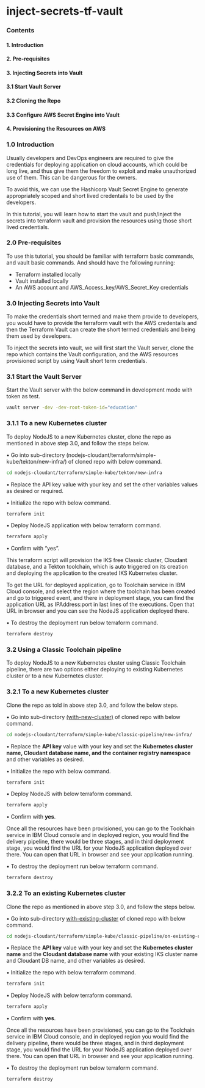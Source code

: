 # inject-secrets-tf-vault

### Contents

#### 1.     Introduction
#### 2.     Pre-requisites
#### 3.     Injecting Secrets into Vault
#### 3.1	    Start Vault Server
#### 3.2	    Cloning the Repo
#### 3.3      Configure AWS Secret Engine into Vault
#### 4.     Provisioning the Resources on AWS

 
### 1.0 Introduction

Usually developers and DevOps engineers are required to give the credentials for deploying application on cloud accounts, which could be long live, and thus give them the freedom to exploit and make unauthorized use of them. This can be dangerous for the owners.

To avoid this, we can use the Hashicorp Vault Secret Engine to generate appropriately scoped and short lived credentails to be used by the developers.

In this tutorial, you will learn how to start the vault and push/inject the secrets into terraform vault and provision the resources using those short lived credentials.

### 2.0 Pre-requisites

To use this tutorial, you should be familiar with terraform basic commands, and vault basic commands. And should have the following running:

  -	Terraform installed locally
  -	Vault installed locally
  -	An AWS account and AWS_Access_key/AWS_Secret_Key credentials

### 3.0	Injecting Secrets into Vault

To make the credentials short termed and make them provide to developers, you would have to provide the terraform vault with the AWS credentails and then the Terraform Vault can create the short termed credentials and being them used by developers.

To inject the secrets into vault, we will first start the Vault server, clone the repo which contains the Vault configuration, and the AWS resources provisioned script  by using Vault short term credentials.


### 3.1 Start the Vault Server

Start the Vault server with the below command in development mode with token as test. 

```bash
vault server -dev -dev-root-token-id="education"
```

### 3.1.1 To a new Kubernetes cluster

To deploy NodeJS to a new Kubernetes cluster, clone the repo as mentioned in above step 3.0, and follow the steps below. 

•	Go into sub-directory (nodejs-cloudant/terraform/simple-kube/tekton/new-infra/) of cloned repo with below command.

```bash
cd nodejs-cloudant/terraform/simple-kube/tekton/new-infra
```

•	Replace the API key value with your key and set the other variables values as desired or required.

•	Initialize the repo with below command.

```bash
terraform init
```

•	Deploy NodeJS application with below terraform command.

```bash
terraform apply
```

• Confirm with “yes”.

This terraform script will provision the IKS free Classic cluster, Cloudant database, and a Tekton toolchain, which is auto triggered on its creation and deploying the application to the created IKS Kubernetes cluster.

To get the URL for deployed application, go to Toolchain service in IBM Cloud console, and select the region where the toolchain has been created and go to triggered event, and there in deployment stage, you can find the application URL as IPAddress:port in last lines of the executions. Open that URL in browser and you can see the NodeJS application deployed there.

•	To destroy the deployment run below terraform command.

```bash
terraform destroy
```

### 3.2	Using a Classic Toolchain pipeline

To deploy NodeJS to a new Kubernetes cluster using Classic Toolchain pipeline, there are two options either deploying to existing Kubernetes cluster or to a new Kubernetes cluster.

### 3.2.1 To a new Kubernetes cluster

Clone the repo as told in above step 3.0, and follow the below steps. 

• Go into sub-directory [(with-new-cluster)](https://github.com/marifse/nodejs-cloudant/tree/master/terraform/simple-kube/classic-pipeline/new-infra) of cloned repo with below command.

```bash
cd nodejs-cloudant/terraform/simple-kube/classic-pipeline/new-infra/
```

• Replace the **API key** value with your key and set the **Kubernetes cluster name, Cloudant database name, and the container registry namespace** and other variables as desired.

•	Initialize the repo with below command.

```bash
terraform init
```

•	Deploy NodeJS with below terraform command.

```bash
terraform apply
```

• Confirm with **yes**.

Once all the resources have been provisioned, you can go to the Toolchain service in IBM Cloud console and in deployed region, you would find the delivery pipeline, there would be three stages, and in third deployment stage, you would find the URL for your NodeJS application deployed over there. You can open that URL in browser and see your application running.

•	To destroy the deployment run below terraform command.

```bash
terraform destroy
```

### 3.2.2 To an existing Kubernetes cluster

Clone the repo as mentioned in above step 3.0, and follow the steps below. 

• Go into sub-directory [with-existing-cluster](https://github.com/marifse/nodejs-cloudant/tree/master/terraform/simple-kube/classic-pipeline/on-existing-cluster-cloudant) of cloned repo with below command.

```bash
cd nodejs-cloudant/terraform/simple-kube/classic-pipeline/on-existing-cluster-cloudant
```

•	Replace the **API key** value with your key and set the **Kubernetes cluster name** and the **Cloudant database name** with your existing IKS cluster name and Cloudant DB name, and other variables as desired.

•	Initialize the repo with below terraform command.

```bash
terraform init
```

•	Deploy NodeJS with below terraform command.

```bash
terraform apply
```

• Confirm with **yes**.

Once all the resources have been provisioned, you can go to the Toolchain service in IBM Cloud console, and in deployed region you would find the delivery pipeline, there would be three stages, and in third deployment stage, you would find the URL for your NodeJS application deployed over there. You can open that URL in browser and see your application running.

•	To destroy the deployment run below terraform command.

```bash
terraform destroy
```

